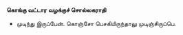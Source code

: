 **கொங்கு வட்டார வழக்குச் சொல்லகராதி**
- முடிந்து இருப்பேன். கொஞ்சோ பெசகியிருந்தாலு முடிஞ்சிருப்பெ.

